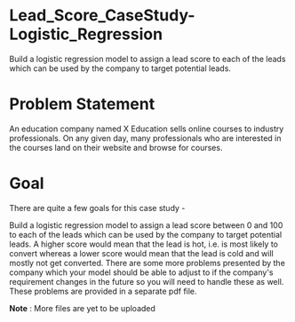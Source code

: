 # Lead_Score_CaseStudy-Logistic_Regression
Build a logistic regression model to assign a lead score to each of the leads which can be used by the company to target potential leads.

# Problem Statement
An education company named X Education sells online courses to industry professionals. On any given day, many professionals who are interested in the courses land on their website and browse for courses.

# Goal
There are quite a few goals for this case study - 

Build a logistic regression model to assign a lead score between 0 and 100 to each of the leads which can be used by the company to target potential leads. A higher score would mean that the lead is hot, i.e. is most likely to convert whereas a lower score would mean that the lead is cold and will mostly not get converted.
There are some more problems presented by the company which your model should be able to adjust to if the company's requirement changes in the future so you will need to handle these as well. These problems are provided in a separate pdf file.







**Note** : More files are yet to be uploaded
